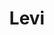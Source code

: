 ---
pid: NS191
title: Levi
location_transcription: Norris Square Park
zipcode: '19133'
outside_phl: 
neighborhood: Fairhill,North Philadelphia
age: '9'
age_range: 6-13
instagram: 
image_file_name: NS_11.jpg
proposal_transcription: 
topic: Animals
topic_summary: '0'
type: Other No Form
keywords_other: 
credit: Rafael
image_labels: an animal
twitter: 
facebook: 
permalink: "/monuments/ns191/"
layout: item-page
---